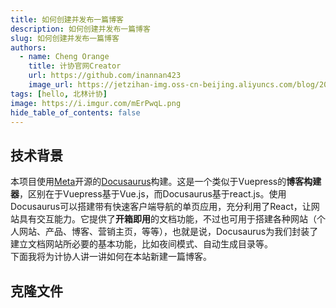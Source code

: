 ```yaml
---
title: 如何创建并发布一篇博客
description: 如何创建并发布一篇博客
slug: 如何创建并发布一篇博客
authors:
  - name: Cheng Orange
    title: 计协官网Creator
    url: https://github.com/inannan423
    image_url: https://jetzihan-img.oss-cn-beijing.aliyuncs.com/blog/20220710133634.png
tags: [hello, 北林计协]
image: https://i.imgur.com/mErPwqL.png
hide_table_of_contents: false
---
```

## 技术背景

本项目使用[Meta](https://about.fb.com/news/2021/10/facebook-company-is-now-meta/)开源的[Docusaurus](https://docusaurus.io/zh-CN/docs/next)构建。这是一个类似于Vuepress的**博客构建器**，区别在于Vuepress基于Vue.js，而Docusaurus基于react.js。使用Docusaurus可以搭建带有快速客户端导航的单页应用，充分利用了React，让网站具有交互能力。它提供了**开箱即用**的文档功能，不过也可用于搭建各种网站（个人网站、产品、博客、营销主页，等等），也就是说，Docusaurus为我们封装了建立文档网站所必要的基本功能，比如夜间模式、自动生成目录等。  
下面我将为计协人讲一讲如何在本站新建一篇博客。  

## 克隆文件

